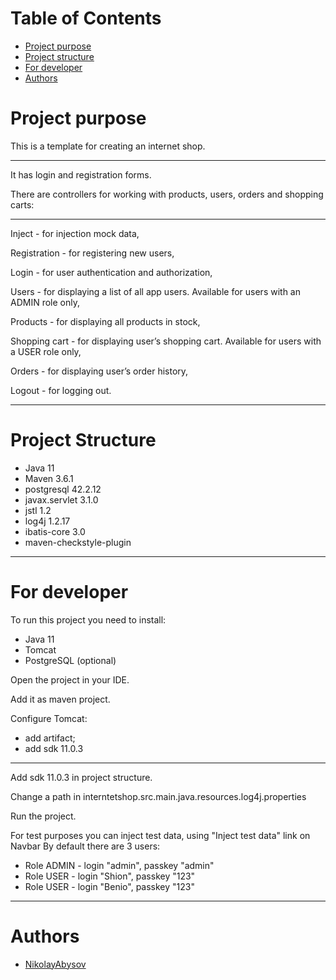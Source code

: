 # Table of Contents
* [Project purpose](#purpose)
* [Project structure](#structure)
* [For developer](#developer-start)
* [Authors](#authors)

# <a name="purpose"></a>Project purpose
This is a template for creating an internet shop.
<hr>
It has login and registration forms.

There are controllers for working with products, users, orders and shopping carts:
<hr>
Inject - for injection mock data,

Registration - for registering new users,

Login -  for user authentication and authorization,

Users - for displaying a list of all app users. Available for users with an ADMIN role only,

Products - for displaying  all products in stock,

Shopping cart - for displaying  user’s shopping cart. Available for users with a USER role only,

Orders - for displaying user’s order history,

Logout - for logging out.
<hr>

# <a name="structure"></a>Project Structure
* Java 11
* Maven 3.6.1
* postgresql 42.2.12
* javax.servlet 3.1.0
* jstl 1.2
* log4j 1.2.17
* ibatis-core 3.0
* maven-checkstyle-plugin
<hr>

# <a name="developer-start"></a>For developer

To run this project you need to install:

* Java 11
* Tomcat
* PostgreSQL (optional)

Open the project in your IDE.

Add it as maven project.

Configure Tomcat:
* add artifact;
* add sdk 11.0.3
<hr>

Add sdk 11.0.3 in project struсture.

Change a path in interntetshop.src.main.java.resources.log4j.properties

Run the project.

For test purposes you can inject test data, using "Inject test data" link on Navbar
By default there are 3 users:

* Role ADMIN - login "admin", passkey "admin"
* Role USER - login "Shion", passkey "123"
* Role USER - login "Benio", passkey "123"
<hr>

# <a name="authors"></a>Authors
* [NikolayAbysov](https://github.com/NikolayAbysov)